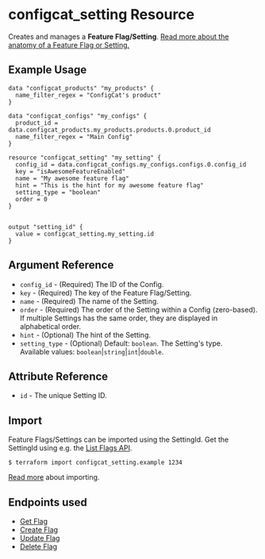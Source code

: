 # configcat_setting Resource

Creates and manages a **Feature Flag/Setting**. [Read more about the anatomy of a Feature Flag or Setting.](https://configcat.com/docs/main-concepts) 

## Example Usage

```hcl
data "configcat_products" "my_products" {
  name_filter_regex = "ConfigCat's product"
}

data "configcat_configs" "my_configs" {
  product_id = data.configcat_products.my_products.products.0.product_id
  name_filter_regex = "Main Config"
}

resource "configcat_setting" "my_setting" {
  config_id = data.configcat_configs.my_configs.configs.0.config_id
  key = "isAwesomeFeatureEnabled"
  name = "My awesome feature flag"
  hint = "This is the hint for my awesome feature flag"
  setting_type = "boolean"
  order = 0
}


output "setting_id" {
  value = configcat_setting.my_setting.id
}
```

## Argument Reference

* `config_id` - (Required) The ID of the Config.
* `key` - (Required) The key of the Feature Flag/Setting.
* `name` - (Required) The name of the Setting.
* `order` - (Required) The order of the Setting within a Config (zero-based). If multiple Settings has the same order, they are displayed in alphabetical order.
* `hint` - (Optional) The hint of the Setting.
* `setting_type` - (Optional) Default: `boolean`. The Setting's type.  
Available values: `boolean`|`string`|`int`|`double`.

## Attribute Reference

* `id` - The unique Setting ID.

## Import

Feature Flags/Settings can be imported using the SettingId. Get the SettingId using e.g. the [List Flags API](https://api.configcat.com/docs/#tag/Feature-Flags-and-Settings/operation/get-settings).

```
$ terraform import configcat_setting.example 1234
```

[Read more](https://learn.hashicorp.com/tutorials/terraform/state-import) about importing.

## Endpoints used
* [Get Flag](https://api.configcat.com/docs/#tag/Feature-Flags-and-Settings/operation/get-setting)
* [Create Flag](https://api.configcat.com/docs/#tag/Feature-Flags-and-Settings/operation/create-setting)
* [Update Flag](https://api.configcat.com/docs/#tag/Feature-Flags-and-Settings/operation/update-setting)
* [Delete Flag](https://api.configcat.com/docs/#tag/Feature-Flags-and-Settings/operation/delete-setting)
